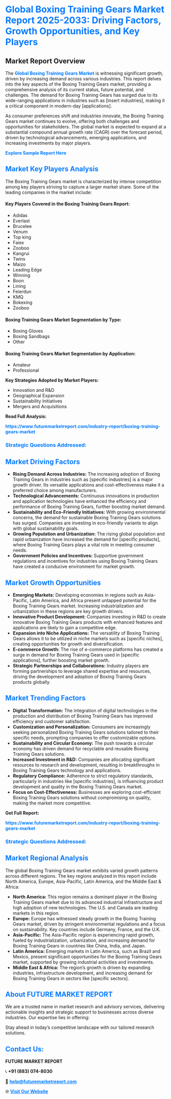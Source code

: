 <h1 style="color: #007BFF;">Global Boxing Training Gears Market Report 2025-2033: Driving Factors, Growth Opportunities, and Key Players</h1>

<section id="overview">
<h2>Market Report Overview</h2>
<p>The <a href="https://www.futuremarketreport.com/industry-report/boxing-training-gears-market" style="color: #007BFF; text-decoration: none;"><strong>Global Boxing Training Gears Market</strong></a> is witnessing significant growth, driven by increasing demand across various industries. This report delves into the key aspects of the Boxing Training Gears market, providing a comprehensive analysis of its current status, future potential, and challenges. The demand for Boxing Training Gears has surged due to its wide-ranging applications in industries such as [insert industries], making it a critical component in modern-day [applications].</p>
<p>As consumer preferences shift and industries innovate, the Boxing Training Gears market continues to evolve, offering both challenges and opportunities for stakeholders. The global market is expected to expand at a substantial compound annual growth rate (CAGR) over the forecast period, driven by technological advancements, emerging applications, and increasing investments by major players.</p>
</section>

<section id="overview">
<p><a href="https://www.futuremarketreport.com/request-sample/reportId=102404" style="color: #007BFF; text-decoration: none;"><strong>Explore Sample Report Here</strong></a></p>
</section>

<section id="key-players">
<h2 style="color: #007BFF;">Market Key Players Analysis</h2>
<p>The Boxing Training Gears market is characterized by intense competition among key players striving to capture a larger market share. Some of the leading companies in the market include:</p>
<h4>Key Players Covered in the Boxing Training Gears Report:</h4>
<ul><li>Adidas</li><li>Everlast</li><li>Brucelee</li><li>Venum</li><li>Top king</li><li>Faiex</li><li>Zooboo</li><li>Kangrui</li><li>Twins</li><li>Maizo</li><li>Leading Edge</li><li>Winning</li><li>Boon</li><li>Lining</li><li>Feierdun</li><li>KMQ</li><li>Bokexing</li><li>Zooboo</li></ul>
<h4>Boxing Training Gears Market Segmentation by Type:</h4>
<ul><li>Boxing Gloves</li><li>Boxing Sandbags</li><li>Other</li></ul>

<h4>Boxing Training Gears Market Segmentation by Application:</h4>
<ul><li>Amateur</li><li>Professional</li></ul>
<p><strong>Key Strategies Adopted by Market Players:</strong></p>
<ul>
<li>Innovation and R&D</li>
<li>Geographical Expansion</li>
<li>Sustainability Initiatives</li>
<li>Mergers and Acquisitions</li>
</ul>
</section>

<section>
<p><strong>Read Full Analysis: </strong></p><a href="https://www.futuremarketreport.com/industry-report/boxing-training-gears-market" style="color: #007BFF; text-decoration: none;"><strong>https://www.futuremarketreport.com/industry-report/boxing-training-gears-market</strong></a>
<h3 style="color: #007BFF;">Strategic Questions Addressed:</h3>
</section>

<section id="driving-factors">
<h2 style="color: #007BFF;">Market Driving Factors</h2>
<ul>
<li><strong>Rising Demand Across Industries:</strong> The increasing adoption of Boxing Training Gears in industries such as [specific industries] is a major growth driver. Its versatile applications and cost-effectiveness make it a preferred choice among manufacturers.</li>
<li><strong>Technological Advancements:</strong> Continuous innovations in production and application technologies have enhanced the efficiency and performance of Boxing Training Gears, further boosting market demand.</li>
<li><strong>Sustainability and Eco-Friendly Initiatives:</strong> With growing environmental concerns, the demand for sustainable Boxing Training Gears solutions has surged. Companies are investing in eco-friendly variants to align with global sustainability goals.</li>
<li><strong>Growing Population and Urbanization:</strong> The rising global population and rapid urbanization have increased the demand for [specific products], where Boxing Training Gears plays a vital role in meeting consumer needs.</li>
<li><strong>Government Policies and Incentives:</strong> Supportive government regulations and incentives for industries using Boxing Training Gears have created a conducive environment for market growth.</li>
</ul>
</section>

<section id="growth-opportunities">
<h2 style="color: #007BFF;">Market Growth Opportunities</h2>
<ul>
<li><strong>Emerging Markets:</strong> Developing economies in regions such as Asia-Pacific, Latin America, and Africa present untapped potential for the Boxing Training Gears market. Increasing industrialization and urbanization in these regions are key growth drivers.</li>
<li><strong>Innovative Product Development:</strong> Companies investing in R&D to create innovative Boxing Training Gears products with enhanced features and applications are likely to gain a competitive edge.</li>
<li><strong>Expansion into Niche Applications:</strong> The versatility of Boxing Training Gears allows it to be utilized in niche markets such as [specific niches], creating opportunities for growth and diversification.</li>
<li><strong>E-commerce Growth:</strong> The rise of e-commerce platforms has created a surge in demand for Boxing Training Gears used in [specific applications], further boosting market growth.</li>
<li><strong>Strategic Partnerships and Collaborations:</strong> Industry players are forming partnerships to leverage shared expertise and resources, driving the development and adoption of Boxing Training Gears products globally.</li>
</ul>
</section>

<section id="trending-factors">
<h2 style="color: #007BFF;">Market Trending Factors</h2>
<ul>
<li><strong>Digital Transformation:</strong> The integration of digital technologies in the production and distribution of Boxing Training Gears has improved efficiency and customer satisfaction.</li>
<li><strong>Customization and Personalization:</strong> Consumers are increasingly seeking personalized Boxing Training Gears solutions tailored to their specific needs, prompting companies to offer customizable options.</li>
<li><strong>Sustainability and Circular Economy:</strong> The push towards a circular economy has driven demand for recyclable and reusable Boxing Training Gears solutions.</li>
<li><strong>Increased Investment in R&D:</strong> Companies are allocating significant resources to research and development, resulting in breakthroughs in Boxing Training Gears technology and applications.</li>
<li><strong>Regulatory Compliance:</strong> Adherence to strict regulatory standards, particularly in industries like [specific industries], is influencing product development and quality in the Boxing Training Gears market.</li>
<li><strong>Focus on Cost-Effectiveness:</strong> Businesses are exploring cost-efficient Boxing Training Gears solutions without compromising on quality, making the market more competitive.</li>
</ul>
</section>

<section>
<p><strong>Get Full Report: </strong></p><a href="https://www.futuremarketreport.com/industry-report/boxing-training-gears-market" style="color: #007BFF; text-decoration: none;"><strong>https://www.futuremarketreport.com/industry-report/boxing-training-gears-market</strong></a>
<h3 style="color: #007BFF;">Strategic Questions Addressed:</h3>
</section>


<section id="regional-analysis">
<h2 style="color: #007BFF;">Market Regional Analysis</h2>
<p>The global Boxing Training Gears market exhibits varied growth patterns across different regions. The key regions analyzed in this report include North America, Europe, Asia-Pacific, Latin America, and the Middle East & Africa:</p>
<ul>
<li><strong>North America:</strong> This region remains a dominant player in the Boxing Training Gears market due to its advanced industrial infrastructure and high adoption of new technologies. The U.S. and Canada are leading markets in this region.</li>
<li><strong>Europe:</strong> Europe has witnessed steady growth in the Boxing Training Gears market, driven by stringent environmental regulations and a focus on sustainability. Key countries include Germany, France, and the U.K.</li>
<li><strong>Asia-Pacific:</strong> The Asia-Pacific region is experiencing rapid growth, fueled by industrialization, urbanization, and increasing demand for Boxing Training Gears in countries like China, India, and Japan.</li>
<li><strong>Latin America:</strong> Emerging markets in Latin America, such as Brazil and Mexico, present significant opportunities for the Boxing Training Gears market, supported by growing industrial activities and investments.</li>
<li><strong>Middle East & Africa:</strong> The region’s growth is driven by expanding industries, infrastructure development, and increasing demand for Boxing Training Gears in sectors like [specific sectors].</li>
</ul>
</section>

<footer>
<h2 style="color: #007BFF;">About FUTURE MARKET REPORT</h2>
<p>We are a trusted name in market research and advisory services, delivering actionable insights and strategic support to businesses across diverse industries. Our expertise lies in offering:</p>

<p>Stay ahead in today’s competitive landscape with our tailored research solutions.</p>

<h2 style="color: #007BFF;">Contact Us:</h2>
<p><strong>FUTURE MARKET REPORT</strong></p>
<p>📞 <strong>+91 (883) 074-8030</strong></p>
<p>📧 <strong><a href="mailto:help@futuremarketreport.com" style="color: #007BFF;">help@futuremarketreport.com</a></strong></p>
<p>🌐 <strong><a href="https://www.futuremarketreport.com/" style="color: #007BFF;">Visit Our Website</a></strong></p>
</footer>